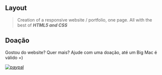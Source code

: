 ## Layout
> Creation of a responsive website / portfolio, one page.
All with the best of ***HTML5 and CSS***

## Doação

Gostou do website? Quer mais? Ajude com uma doação, até um Big Mac é válido =)

[![paypal](https://www.paypalobjects.com/pt_BR/BR/i/btn/btn_donateCC_LG.gif)](https://www.paypal.com/cgi-bin/webscr?cmd=_s-xclick&hosted_button_id=BB4E5XX7WQBNA)